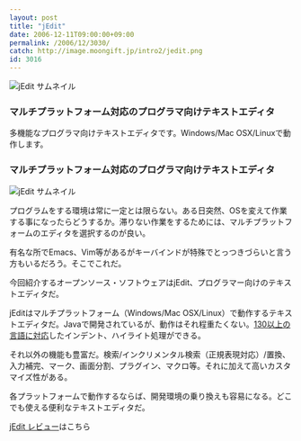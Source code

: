```yaml
---
layout: post
title: "jEdit"
date: 2006-12-11T09:00:00+09:00
permalink: /2006/12/3030/
catch: http://image.moongift.jp/intro2/jedit.png
id: 3016
---
```

 ![jEdit サムネイル](http://image.moongift.jp/intro2/jedit.t.png "jEdit サムネイル")
  

### マルチプラットフォーム対応のプログラマ向けテキストエディタ
  
多機能なプログラマ向けテキストエディタです。Windows/Mac OSX/Linuxで動作します。  
<!--more-->  

### マルチプラットフォーム対応のプログラマ向けテキストエディタ
  

![jEdit サムネイル](http://image.moongift.jp/intro2/jedit.png "jEdit サムネイル")

  

プログラムをする環境は常に一定とは限らない。ある日突然、OSを変えて作業する事になったらどうするか。滞りない作業をするためには、マルチプラットフォームのエディタを選択するのが良い。

  

有名な所でEmacs、Vim等があるがキーバインドが特殊でとっつきづらいと言う方もいるだろう。そこでこれだ。

  

今回紹介するオープンソース・ソフトウェアはjEdit、プログラマー向けのテキストエディタだ。

  

jEditはマルチプラットフォーム（Windows/Mac OSX/Linux）で動作するテキストエディタだ。Javaで開発されているが、動作はそれ程重たくない。[130以上の言語に対応](http://www.jedit.org/index.php?page=features)したインデント、ハイライト処理ができる。

  

それ以外の機能も豊富だ。検索/インクリメンタル検索（正規表現対応）/置換、入力補完、マーク、画面分割、プラグイン、マクロ等。それに加えて高いカスタマイズ性がある。

  

各プラットフォームで動作するならば、開発環境の乗り換えも容易になる。どこでも使える便利なテキストエディタだ。

  

[jEdit レビュー](http://oss.moongift.jp/review/i-3037.html)はこちら

